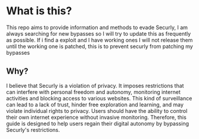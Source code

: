 # What is this?

This repo aims to provide information and methods to evade Securly, I am always searching for new bypasses so I will try to update this as frequently as possible. If i find a exploit and I have working ones I will not release them until the working one is patched, this is to prevent securly from patching my bypasses

## **Why?**

I believe that Securly is a violation of privacy. It imposes restrictions that can interfere with personal freedom and autonomy, monitoring internet activities and blocking access to various websites. This kind of surveillance can lead to a lack of trust, hinder free exploration and learning, and may violate individual rights to privacy. Users should have the ability to control their own internet experience without invasive monitoring. Therefore, this guide is designed to help users regain their digital autonomy by bypassing Securly's restrictions.
